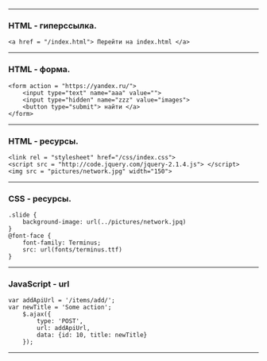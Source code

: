 - - -  

### HTML - гиперссылка.

    <a href = "/index.html"> Перейти на index.html </a>

- - -  

### HTML - форма.

    <form action = "https://yandex.ru/">
        <input type="text" name="aaa" value="">
        <input type="hidden" name="zzz" value="images">
        <button type="submit"> найти </a>
    </form>
	
- - -  

### HTML - ресурсы.

    <link rel = "stylesheet" href="/css/index.css">
    <script src = "http://code.jquery.com/jquery-2.1.4.js"> </script>
    <img src = "pictures/network.jpg" width="150">

- - -  

### CSS - ресурсы.

    .slide {
        background-image: url(../pictures/network.jpq)
    }
    @font-face {
        font-family: Terminus;
        src: url(fonts/terminus.ttf)
    }

- - -  

### JavaScript - url  

    var addApiUrl = '/items/add/';
    var newTitle = 'Some action';
        $.ajax({
            type: 'POST',
            url: addApiUrl,
            data: {id: 10, title: newTitle}
        });

- - -  



